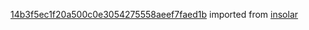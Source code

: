 [14b3f5ec1f20a500c0e3054275558aeef7faed1b](https://github.com/insolar/insolar/commit/14b3f5ec1f20a500c0e3054275558aeef7faed1b) imported from [insolar](https://github.com/insolar/insolar)

